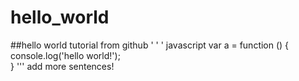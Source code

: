 # hello_world
##hello world tutorial  from github
' ' ' javascript 
 var a = function () {
        console.log('hello world!');        
 }
'''
add more sentences!

